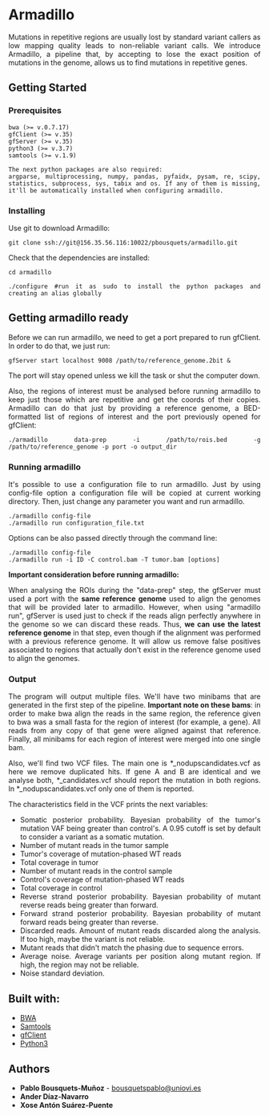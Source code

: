 # Armadillo

<style>
body {
text-align: justify}
</style>


Mutations in repetitive regions are usually lost by standard variant callers as low mapping quality leads to non-reliable variant calls. We introduce Armadillo, a pipeline that, by accepting to lose the exact position of mutations in the genome, allows us to find mutations in repetitive genes.

## Getting Started

### Prerequisites

```
bwa (>= v.0.7.17)
gfClient (>= v.35)
gfServer (>= v.35)
python3 (>= v.3.7)
samtools (>= v.1.9)

The next python packages are also required: 
argparse, multiprocessing, numpy, pandas, pyfaidx, pysam, re, scipy, statistics, subprocess, sys, tabix and os. If any of them is missing, it'll be automatically installed when configuring armadillo.
```

### Installing

Use git to download Armadillo:

```
git clone ssh://git@156.35.56.116:10022/pbousquets/armadillo.git
```

Check that the dependencies are installed:

```
cd armadillo

./configure #run it as sudo to install the python packages and creating an alias globally 
```

## Getting armadillo ready

Before we can run armadillo, we need to get a port prepared to run gfClient. In order to do that, we just run:

```
gfServer start localhost 9008 /path/to/reference_genome.2bit &
```
The port will stay opened unless we kill the task or shut the computer down.

Also, the regions of interest must be analysed before running armadillo to keep just those which are repetitive and get the coords of their copies. Armadillo can do that just by providing a reference genome, a BED-formatted list of regions of interest and the port previously opened for gfClient:

```
./armadillo data-prep -i /path/to/rois.bed -g /path/to/reference_genome -p port -o output_dir
```

### Running armadillo

It's possible to use a configuration file to run armadillo. Just by using config-file option a configuration file will be copied at current working directory. Then, just change any parameter you want and run armadillo.

```
./armadillo config-file
./armadillo run configuration_file.txt
```
Options can be also passed directly through the command line:

```
./armadillo config-file
./armadillo run -i ID -C control.bam -T tumor.bam [options]
```
__Important consideration before running armadillo:__

When analysing the ROIs during the "data-prep" step, the gfServer must used a port with the **same reference genome** used to align the genomes that will be provided later to armadillo. However, when using "armadillo run", gfServer is used just to check if the reads align perfectly anywhere in the genome so we can discard these reads. Thus, **we can use the latest reference genome** in that step, even though if the alignment was performed with a previous reference genome. It will allow us remove false positives associated to regions that actually don't exist in the reference genome used to align the genomes.

### Output

The program will output multiple files. We'll have two minibams that are generated in the first step of the pipeline. **Important note on these bams**: in order to make bwa align the reads in the same region, the reference given to bwa was a small fasta for the region of interest (for example, a gene). All reads from any copy of that gene were aligned against that reference. Finally, all minibams for each region of interest were merged into one single bam.

Also, we'll find two VCF files. The main one is \*\_nodupscandidates.vcf as here we remove duplicated hits. If gene A and B are identical and we analyse both, \*\_candidates.vcf should report the mutation in both regions. In \*\_nodupscandidates.vcf only one of them is reported.

The characteristics field in the VCF prints the next variables:
- Somatic posterior probability. Bayesian probability of the tumor's mutation VAF being greater than control's. A 0.95 cutoff is set by default to consider a variant as a somatic mutation.
- Number of mutant reads in the tumor sample
- Tumor's coverage of mutation-phased WT reads
- Total coverage in tumor
- Number of mutant reads in the control sample
- Control's coverage of mutation-phased WT reads
- Total coverage in control
- Reverse strand posterior probability. Bayesian probability of mutant reverse reads being greater than forward.
- Forward strand posterior probability. Bayesian probability of mutant forward reads being greater than reverse.
- Discarded reads. Amount of mutant reads discarded along the analysis. If too high, maybe the variant is not reliable.
- Mutant reads that didn't match the phasing due to sequence errors.
- Average noise. Average variants per position along mutant region. If high, the region may not be reliable.
- Noise standard deviation.

## Built with:

* [BWA](http://bio-bwa.sourceforge.net/)
* [Samtools](http://www.htslib.org/doc/samtools.html)
* [gfClient](https://genome.ucsc.edu/goldenPath/help/blatSpec.html#gfClientUsage)
* [Python3](https://www.python.org) 

## Authors

* **Pablo Bousquets-Muñoz** - bousquetspablo@uniovi.es
* **Ander Díaz-Navarro**
* **Xose Antón Suárez-Puente**
